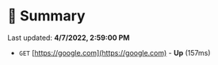 # 📖 Summary
Last updated: **4/7/2022, 2:59:00 PM**

- `GET` [https://google.com](https://google.com) - **Up** (157ms)
